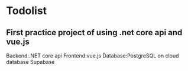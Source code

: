 # Todolist

First practice project of using .net core api and vue.js
--
Backend:.NET core api
Frontend:vue.js
Database:PostgreSQL on cloud database Supabase

